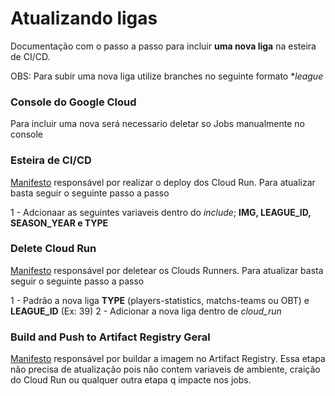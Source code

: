 # Atualizando ligas

Documentação com o passo a passo para incluir **uma nova liga** na esteira de CI/CD.

OBS: Para subir uma nova liga utilize branches no seguinte formato **league*

### Console do Google Cloud

Para incluir uma nova será necessario deletar so Jobs manualmente no console

### Esteira de CI/CD

[Manifesto](workflows%2Fcloud_run.yml) responsável por realizar o deploy dos Cloud Run. Para atualizar basta seguir o seguinte passo a passo

 1 - Adcionaar as seguintes variaveis dentro do _include_; **IMG, LEAGUE_ID, SEASON_YEAR e TYPE**

### Delete Cloud Run

[Manifesto](workflows%2Fdelete_run.yml) responsável por deletear os Clouds Runners. Para atualizar basta seguir o seguinte passo a passo

1 - Padrão a nova liga **TYPE** (players-statistics, matchs-teams ou OBT) e **LEAGUE_ID** (Ex: 39)
2 - Adicionar a nova liga dentro de _cloud_run_

### Build and Push to Artifact Registry Geral

[Manifesto](workflows%2Fdocker.yml) responsável por buildar a imagem no Artifact Registry. Essa etapa não precisa de atualização
pois não contem variaveis de ambiente, craição do Cloud Run ou qualquer outra etapa q impacte nos jobs.

          
          
          